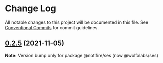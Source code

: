 # Change Log

All notable changes to this project will be documented in this file.
See [Conventional Commits](https://conventionalcommits.org) for commit guidelines.

## [0.2.5](https://github.com/tecklens/tk-wolf//compare/v0.2.4...v0.2.5) (2021-11-05)

**Note:** Version bump only for package @notifire/ses (now @wolfxlabs/ses)
